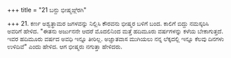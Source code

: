 +++
title = "21 ಬನ್ದು ಭೀಷ್ಮಙ್ಗೆರಗಿ"

+++
21. ಕರ್ಣ ಅಶ್ವತ್ಥಾಮರ ಜಗಳವನ್ನು ನಿಲ್ಲಿಸಿ ಕೌರವನು ಭೀಷ್ಮರ ಬಳಿಗೆ ಬಂದ. ಕಾಲಿಗೆ ಬಿದ್ದು ನಮಸ್ಕರಿಸಿ ಅವರಿಗೆ ಹೇಳಿದ. "ಈತನು ಅರ್ಜುನನೇ ಆದರೆ ಮೊದಲಿನಿಂದ ಮತ್ತೆ ಹದಿಮೂರು ವರ್ಷಗಳನ್ನು ಕಳೆಯ ಬೇಕಾಗುತ್ತದೆ. ಇವರ ಹದಿಮೂರು ವರ್ಷದ ಅವಧಿ ಇನ್ನೂ ತೀರಿಲ್ಲ. ಅಜ್ಞಾತವಾಸ ಮುಗಿಯಲು ನನ್ನ ಲೆಕ್ಕದಲ್ಲಿ ಇನ್ನೂ ಕೆಲವು ದಿನಗಳು ಉಳಿದಿವೆ" ಎಂದು ಹೇಳಿದ. ಆಗ ಭೀಷ್ಮರು ನಗುತ್ತಾ ಹೇಳಿದರು.